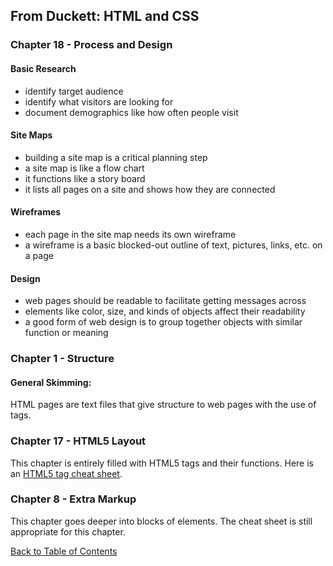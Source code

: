 ## From Duckett: HTML and CSS


### Chapter 18 - Process and Design

#### Basic Research
 - identify target audience
 - identify what visitors are looking for
 - document demographics like how often people visit

#### Site Maps
- building a site map is a critical planning step
- a site map is like a flow chart
- it functions like a story board
- it lists all pages on a site and shows how they are connected

#### Wireframes
- each page in the site map needs its own wireframe
- a wireframe is a basic blocked-out outline of text, pictures, links, etc. on a page

#### Design
- web pages should be readable to facilitate getting messages across
- elements like color, size, and kinds of objects affect their readability
- a good form of web design is to group together objects with similar function or meaning


### Chapter 1 - Structure

#### General Skimming:
HTML pages are text files that give structure to web pages with the use of tags.


### Chapter 17 - HTML5 Layout

This chapter is entirely filled with HTML5 tags and their functions.
Here is an [HTML5 tag cheat sheet](https://web.stanford.edu/group/csp/cs21/htmlcheatsheet.pdf).


### Chapter 8 - Extra Markup

This chapter goes deeper into blocks of elements.  The cheat sheet is still appropriate for this chapter.  



 [Back to Table of Contents](https://ryanhoffman4.github.io/reading-notes/)
